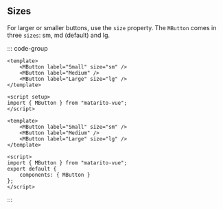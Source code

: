 ## Sizes

For larger or smaller buttons, use the `size` property. The `MButton` comes in three `sizes`: sm, md (default) and lg.

<DemoContainer>
	<MButton label="Small" size="sm" />
	<MButton label="Medium" />
	<MButton label="Large" size="lg" />
</DemoContainer>

::: code-group

```vue [Composition API]
<template>
	<MButton label="Small" size="sm" />
	<MButton label="Medium" />
	<MButton label="Large" size="lg" />
</template>

<script setup>
import { MButton } from "matarito-vue";
</script>
```

```vue [Options API]
<template>
	<MButton label="Small" size="sm" />
	<MButton label="Medium" />
	<MButton label="Large" size="lg" />
</template>

<script>
import { MButton } from "matarito-vue";
export default {
	components: { MButton }
};
</script>
```

:::
